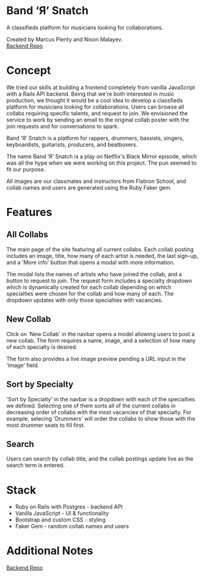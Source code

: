 # Band ‘Я’ Snatch

A classifieds platform for musicians looking for collaborations.

Created by Marcus Plenty and Nison Malayev. </br>
[Backend Repo](https://github.com/nmala/bandrsnatch-backend)

# Concept

We tried our skills at building a frontend completely from vanilla JavaScript with a Rails API backend. Being that we're both interested in music production, we thought it would be a cool idea to develop a classfieds platform for musicians looking for collaborations. Users can browse all collabs requiring specific talents, and request to join. We envisioned the service to work by sending an email to the original collab poster with the join requests and for conversations to spark.

Band ‘Я’ Snatch is a platform for rappers, drummers, bassists, singers, keyboardists, guitarists, producers, and beatboxers.

The name Band ‘Я’ Snatch is a play on Netflix's Black Mirror episode, which was all the hype when we were working on this project. The pun seemed to fit our purpose.

All images are our classmates and instructors from Flatiron School, and collab names and users are generated using the Ruby Faker gem.

# Features

## All Collabs

The main page of the site featuring all current collabs. Each collab posting includes an image, title, how many of each artist is needed, the last sign-up, and a 'More info' button that opens a modal with more information.

The modal lists the names of artists who have joined the collab, and a button to request to join. The request form includes a specialty dropdown which is dynamically created for each collab depending on which specialties were chosen for the collab and how many of each. The dropdown updates with only those specialties with vacancies.

## New Collab

Click on 'New Collab' in the navbar opens a model allowing users to post a new collab. The form requires a name, image, and a selection of how many of each specialty is desired.

The form also provides a live image preview pending a URL input in the 'Image' field.

## Sort by Specialty

'Sort by Specialty' in the navbar is a dropdown with each of the specialties we defined. Selecting one of them sorts all of the current collabs in decreasing order of collabs with the most vacancies of that specialty. For example, selecing 'Drummers' will order the collabs to show those with the most drummer seats to fill first.

## Search

Users can search by collab title, and the collab postings update live as the search term is entered.

# Stack

- Ruby on Rails with Postgres - backend API
- Vanilla JavaScript - UI & functionality
- Bootstrap and custom CSS - styling
- Faker Gem - random collab names and users

# Additional Notes

[Backend Repo](https://github.com/nmala/bandrsnatch-backend)
